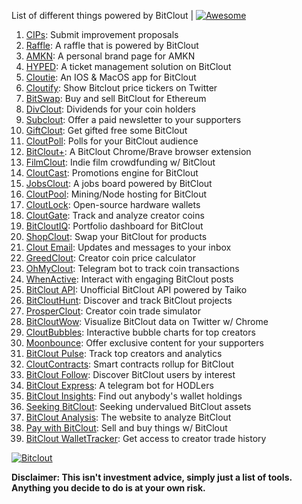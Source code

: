 List of different things powered by BitClout  | [![Awesome](https://cdn.rawgit.com/sindresorhus/awesome/d7305f38d29fed78fa85652e3a63e154dd8e8829/media/badge.svg)](https://github.com/Mentors4EDU/Awesome-Clout)

1. [CIPs](https://github.com/Mentors4EDU/BitClout-Proposals): Submit improvement proposals
2. [Raffle](https://bitcloutraffle.com/): A raffle that is powered by BitClout
3. [AMKN](https://peer-social.com/): A personal brand page for AMKN
4. [HYPED](https://hypedtickets.com/): A ticket management solution on BitClout
5. [Cloutie](https://bitclout.com/u/CloutieApp): An IOS & MacOS app for BitClout
6. [Cloutify](https://chrome.google.com/webstore/detail/cloutify-show-bitclout-pr/mmpacdkjmmnichfpplcpcipgcdphfhdg): Show Bitclout price tickers on Twitter
7. [BitSwap](https://bitswap.network/): Buy and sell BitClout for Ethereum
8. [DivClout](https://www.divclout.com/): Dividends for your coin holders
9. [Subclout](https://www.subclout.com/): Offer a paid newsletter to your supporters
10. [GiftClout](https://www.giftclout.com/): Get gifted free some BitClout
11. [CloutPoll](https://cloutpoll.com/): Polls for your BitClout audience
12. [BitClout+](https://bitclout.plus/): A BitClout Chrome/Brave browser extension
13. [FilmClout](https://bitclout.com/u/FilmClout): Indie film crowdfunding w/ BitClout
14. [CloutCast](https://cloutcast.io/): Promotions engine for BitClout
15. [JobsClout](http://jobclout.me/): A jobs board powered by BitClout
16. [CloutPool](https://bitclout.com/u/CloutPool): Mining/Node hosting for BitClout
17. [CloutLock](https://bitclout.com/u/CloutLockl): Open-source hardware wallets
18. [CloutGate](https://cloutgate.com/): Track and analyze creator coins
19. [BitCloutIQ](https://bitcloutiq.net/): Portfolio dashboard for BitClout
20. [ShopClout](http://shopclout.me/): Swap your BitClout for products
21. [Clout Email](https://cloutemail.com/): Updates and messages to your inbox
22. [GreedClout](https://bogdandidenko.github.io/greedclout/): Creator coin price calculator
23. [OhMyClout](https://ohmyclout.com/): Telegram bot to track coin transactions
24. [WhenActive](https://whenactive.com/global): Interact with engaging BitClout posts
25. [BitClout API](https://github.com/benjaminwoods/bitclout): Unofficial BitClout API powered by Taiko
26. [BitCloutHunt](https://www.bitclouthunt.com/): Discover and track BitClout projects
27. [ProsperClout](https://www.prosperclout.com/): Creator coin trade simulator
28. [BitCloutWow](https://chrome.google.com/webstore/detail/bitcloutwow-bitclout-on-t/pljnngphhkadegjpkajkcigimjdheedd?hl=en&authuser=1): Visualize BitClout data on Twitter w/ Chrome
29. [CloutBubbles](https://cloutbubbles.com/): Interactive bubble charts for top creators
30. [Moonbounce](https://getmoonbounce.com/): Offer exclusive content for your supporters
31. [BitClout Pulse](https://www.bitcloutpulse.com/): Track top creators and analytics
32. [CloutContracts](https://bitclout.com/u/cloutcontracts): Smart contracts rollup for BitClout
33. [BitClout Follow](https://bitcloutfollow.com/): Discover BitClout users by interest
34. [BitClout Express](https://bitclout.express/): A telegram bot for HODLers
35. [BitClout Insights](https://bitcloutinsights.com/): Find out anybody's wallet holdings
36. [Seeking BitClout](https://seekingbitclout.com/): Seeking undervalued BitClout assets
37. [BitClout Analysis](https://www.bitcloutanalysis.com/): The website to analyze BitClout
38. [Pay with BitClout](https://bitclout.com/u/PayWithBitClout): Sell and buy things w/ BitClout
39. [BitClout WalletTracker](https://chrome.google.com/webstore/detail/bitclout-wallettracker/kgafnekhkfjhjjdmlobajeppoehmjbba): Get access to creator trade history

[![Bitclout](https://img.shields.io/badge/-Follow%20me%20on%20BitClout-red)](https://bitclout.com/u/AMKN)

**Disclaimer: This isn't investment advice, simply just a list of tools. Anything you decide to do is at your own risk.**
